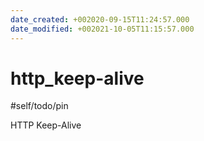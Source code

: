 ```yaml
---
date_created: +002020-09-15T11:24:57.000
date_modified: +002021-10-05T11:15:57.000
---
```


# http_keep-alive

#self/todo/pin

HTTP Keep-Alive
